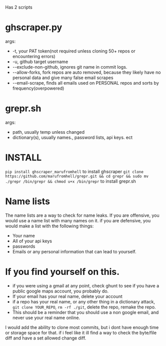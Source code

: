 Has 2 scripts
# ghscraper.py
args:
- -t, your PAT token(not required unless cloning 50+ repos or encountering errors)
- -u, github target username
- --exclude-non-github, ignores git name in commit logs.
- --allow-forks, fork repos are auto removed, because they likely have no personal data and give many false email scrapes 
- --email-scrape, finds all emails used on PERSONAL repos and sorts by frequency(overpowered)
# grepr.sh
args:
- path, usually temp unless changed
- dictionary(s), usually names., password lists, api keys. ect

# INSTALL
`pip install ghscraper_marufromhell` to install ghscraper
`git clone https://github.com/marufromhell/grepr.git && cd grepr && sudo mv ./grepr /bin/grepr && chmod u+x /bin/grepr` to install grepr.sh

# Name lists
The name lists are a way to check for name leaks.
If you are offensive, you would use a name list with many names on it.
if you are defensive, you would make a list with the following things:
- Your name
- All of your api keys
- passwords
- Emails or any personal information that can lead to yourself.

# If you find yourself on this.
- if you were using a gmail at any point, check ghunt to see if you have a public google maps account, you probably do.
- If your email has your real name, delete your account
- if a repo has your real name, or any other thing in a dictionary attack, `git clone YOUR_REPO`, `rm -rf ./git`, delete the repo, remake the repo.
- This should be a reminder that you should use a non google email, and never use your real name online.


I would add the ability to clone most commits, but i dont have enough time or storage space for that. if i feel like it ill find a way to check the byte/file diff and have a set allowed change diff.

